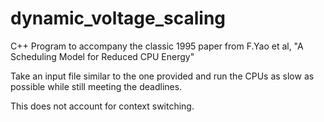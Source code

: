 # dynamic_voltage_scaling
C++ Program to accompany the classic 1995 paper from F.Yao et al, "A Scheduling Model for Reduced CPU Energy"

Take an input file similar to the one provided and run the CPUs as slow as possible while still meeting the deadlines.

This does not account for context switching.
